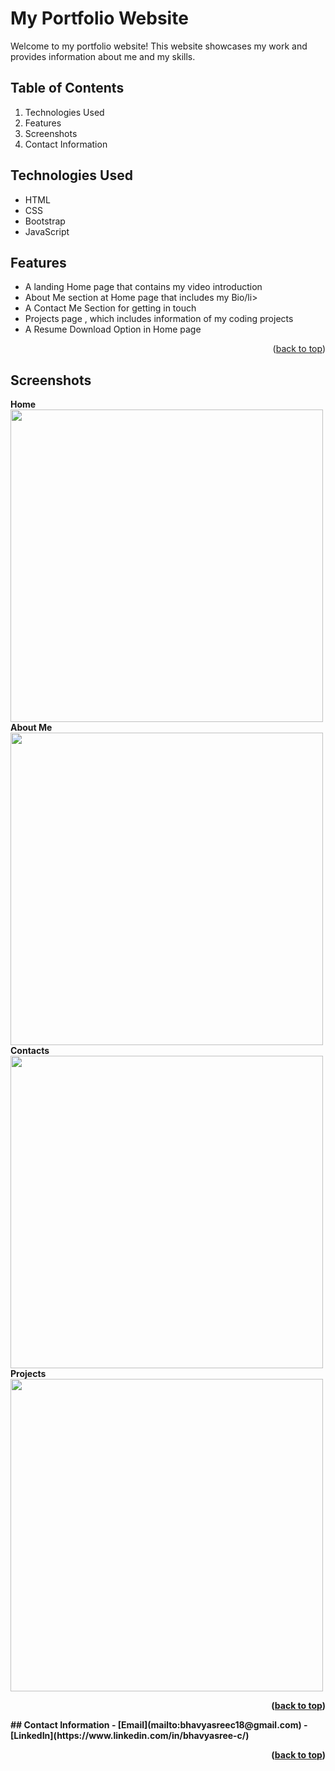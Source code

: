 <a name="readme-top"></a>
# My Portfolio Website
Welcome to my portfolio website! This website showcases my work and provides information about me and my skills.

## Table of Contents
<ol>
  <li>Technologies Used</li>
  <li>Features</li>
  <li>Screenshots</li>
  <li>Contact Information</li>
</ol>

## Technologies Used
<ul>
  <li>HTML</li>
  <li>CSS</li>
  <li>Bootstrap</li>
  <li>JavaScript</li>
</ul>

## Features
<ul>
  <li>A landing Home page that contains my video introduction</li>
  <li>About Me section at Home page that includes my Bio/li>
  <li> A Contact Me Section for getting in touch</li>
  <li>Projects page , which includes information of my coding projects</li>
  <li>A Resume Download Option in Home page</li>
</ul>

<p align="right">(<a href="#readme-top">back to top</a>)</p>

## Screenshots
<b>Home<b><br>
<img src="https://github.com/bhavyac18/bhavyac18.github.io/assets/53191128/9af81362-9fe7-4251-9583-d4e010d6f401" width="500px"><br>
<b>About Me<b><br>
<img src="https://github.com/bhavyac18/bhavyac18.github.io/assets/53191128/d9e6d69d-6574-4561-a3e6-afb20c4e8cb1" width="500px"><br>
<b>Contacts<b><br>
<img src="https://github.com/bhavyac18/bhavyac18.github.io/assets/53191128/839b3e01-bf68-4084-b6d1-4b07ffef6294" width="500px"><br>
<b>Projects<b><br>
<img src="https://github.com/bhavyac18/bhavyac18.github.io/assets/53191128/9a175e0a-f608-49e6-b32f-55384ed273c9" width="500px">

<p align="right">(<a href="#readme-top">back to top</a>)</p>
## Contact Information
- [Email](mailto:bhavyasreec18@gmail.com)
- [LinkedIn](https://www.linkedin.com/in/bhavyasree-c/)

<p align="right">(<a href="#readme-top">back to top</a>)</p>
